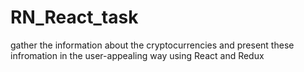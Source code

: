 # RN_React_task
gather the information about the cryptocurrencies and present these infromation in the user-appealing way using React and Redux
